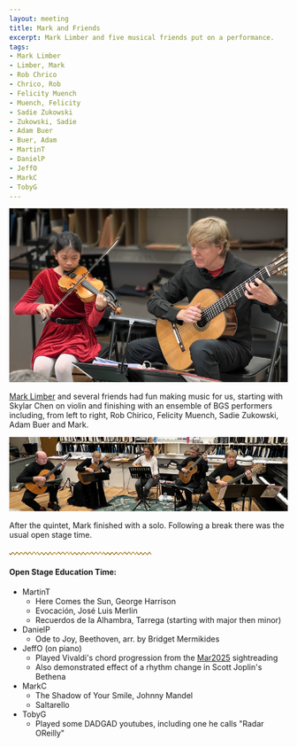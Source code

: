 ```yaml
---
layout: meeting
title: Mark and Friends
excerpt: Mark Limber and five musical friends put on a performance.
tags:
- Mark Limber
- Limber, Mark
- Rob Chrico
- Chrico, Rob
- Felicity Muench
- Muench, Felicity
- Sadie Zukowski
- Zukowski, Sadie
- Adam Buer
- Buer, Adam
- MartinT
- DanielP
- JeffO
- MarkC
- TobyG
---
```

![SkyMark](/pics/20250331-SkyMark_4968c.jpg)

[Mark Limber](https://www.facebook.com/marklimbermusic/) and several friends had fun making music for us,
starting with Skylar Chen on violin and finishing with
an ensemble of BGS performers including, from left to right,
Rob Chirico, Felicity Muench, Sadie Zukowski, Adam Buer and Mark.

![Quintet](/pics/20250331-ensemble_4980b.jpg)

After the quintet, Mark finished with a solo.  Following a break there was the usual open stage time.

![line](/pics/wgly-line.png)

#### Open Stage Education Time: ####
* MartinT
   - Here Comes the Sun, George Harrison
   - Evocación, José Luis Merlin
   - Recuerdos de la Alhambra, Tarrega (starting with major then minor)
* DanielP
   - Ode to Joy, Beethoven, arr. by Bridget Mermikides
* JeffO (on piano)
   - Played Vivaldi's chord progression from the [Mar2025](https://jjolson.net/BGS/Mar2025.pdf) sightreading
   - Also demonstrated effect of a rhythm change in Scott Joplin's Bethena
* MarkC
   - The Shadow of Your Smile, Johnny Mandel
   - Saltarello
* TobyG
   - Played some DADGAD youtubes, including one he calls "Radar OReilly"

